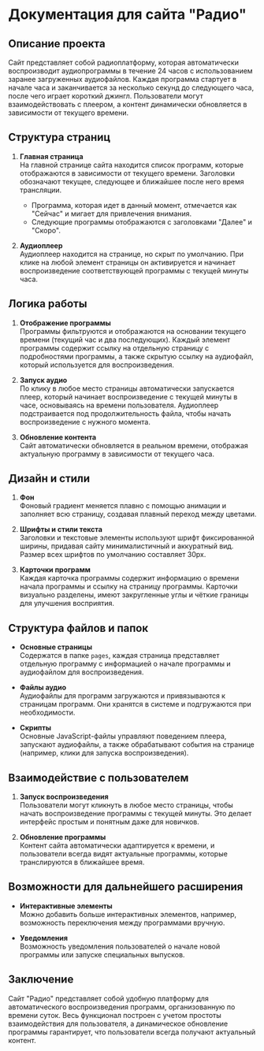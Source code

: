 # Документация для сайта "Радио"

## Описание проекта
Сайт представляет собой радиоплатформу, которая автоматически воспроизводит аудиопрограммы в течение 24 часов с использованием заранее загруженных аудиофайлов. Каждая программа стартует в начале часа и заканчивается за несколько секунд до следующего часа, после чего играет короткий джингл. Пользователи могут взаимодействовать с плеером, а контент динамически обновляется в зависимости от текущего времени.

## Структура страниц
1. **Главная страница**  
   На главной странице сайта находится список программ, которые отображаются в зависимости от текущего времени. Заголовки обозначают текущее, следующее и ближайшее после него время трансляции.
   
   - Программа, которая идет в данный момент, отмечается как "Сейчас" и мигает для привлечения внимания.
   - Следующие программы отображаются с заголовками "Далее" и "Скоро".
   
2. **Аудиоплеер**  
   Аудиоплеер находится на странице, но скрыт по умолчанию. При клике на любой элемент страницы он активируется и начинает воспроизведение соответствующей программы с текущей минуты часа.

## Логика работы
1. **Отображение программы**  
   Программы фильтруются и отображаются на основании текущего времени (текущий час и два последующих). Каждый элемент программы содержит ссылку на отдельную страницу с подробностями программы, а также скрытую ссылку на аудиофайл, который используется для воспроизведения.
   
2. **Запуск аудио**  
   По клику в любое место страницы автоматически запускается плеер, который начинает воспроизведение с текущей минуты в часе, основываясь на времени пользователя. Аудиоплеер подстраивается под продолжительность файла, чтобы начать воспроизведение с нужного момента.

3. **Обновление контента**  
   Сайт автоматически обновляется в реальном времени, отображая актуальную программу в зависимости от текущего часа.

## Дизайн и стили
1. **Фон**  
   Фоновый градиент меняется плавно с помощью анимации и заполняет всю страницу, создавая плавный переход между цветами.
   
2. **Шрифты и стили текста**  
   Заголовки и текстовые элементы используют шрифт фиксированной ширины, придавая сайту минималистичный и аккуратный вид. Размер всех шрифтов по умолчанию составляет 30px.

3. **Карточки программ**  
   Каждая карточка программы содержит информацию о времени начала программы и ссылку на страницу программы. Карточки визуально разделены, имеют закругленные углы и чёткие границы для улучшения восприятия.

## Структура файлов и папок
- **Основные страницы**  
  Содержатся в папке `pages`, каждая страница представляет отдельную программу с информацией о начале программы и аудиофайлом для воспроизведения.
  
- **Файлы аудио**  
  Аудиофайлы для программ загружаются и привязываются к страницам программ. Они хранятся в системе и подгружаются при необходимости.

- **Скрипты**  
  Основные JavaScript-файлы управляют поведением плеера, запускают аудиофайлы, а также обрабатывают события на странице (например, клики для запуска воспроизведения).

## Взаимодействие с пользователем
1. **Запуск воспроизведения**  
   Пользователи могут кликнуть в любое место страницы, чтобы начать воспроизведение программы с текущей минуты. Это делает интерфейс простым и понятным даже для новичков.

2. **Обновление программы**  
   Контент сайта автоматически адаптируется к времени, и пользователи всегда видят актуальные программы, которые транслируются в ближайшее время.

## Возможности для дальнейшего расширения
- **Интерактивные элементы**  
  Можно добавить больше интерактивных элементов, например, возможность переключения между программами вручную.
  
- **Уведомления**  
  Возможность уведомления пользователей о начале новой программы или запуске специальных выпусков.

## Заключение
Сайт "Радио" представляет собой удобную платформу для автоматического воспроизведения программ, организованную по времени суток. Весь функционал построен с учетом простоты взаимодействия для пользователя, а динамическое обновление программы гарантирует, что пользователи всегда получают актуальный контент.
